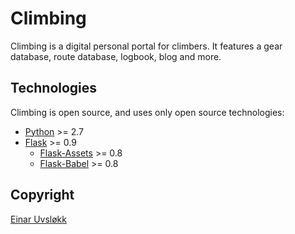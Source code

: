 # Climbing

Climbing is a digital personal portal for climbers. It features a gear database,
route database, logbook, blog and more.

## Technologies

Climbing is open source, and uses only open source technologies:

* [Python](http://www.python.org/) >= 2.7 
* [Flask](http://flask.pocoo.org/) >= 0.9
  * [Flask-Assets](https://pypi.python.org/pypi/Flask-Assets) >= 0.8
  * [Flask-Babel](https://pypi.python.org/pypi/Flask-Babel) >= 0.8


## Copyright

[Einar Uvsløkk](mailto:einar.uvslokk@gmail.com)


